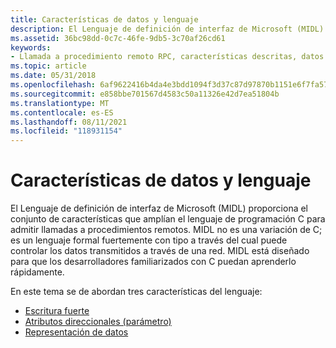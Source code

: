 ```yaml
---
title: Características de datos y lenguaje
description: El Lenguaje de definición de interfaz de Microsoft (MIDL) proporciona el conjunto de características que amplían el lenguaje de programación C para admitir llamadas a procedimientos remotos.
ms.assetid: 36bc98dd-0c7c-46fe-9db5-3c70af26cd61
keywords:
- Llamada a procedimiento remoto RPC, características descritas, datos y lenguaje
ms.topic: article
ms.date: 05/31/2018
ms.openlocfilehash: 6af9622416b4da4e3bdd1094f3d37c87d97870b1151e6f7fa570e3fd5d8da4e2
ms.sourcegitcommit: e858bbe701567d4583c50a11326e42d7ea51804b
ms.translationtype: MT
ms.contentlocale: es-ES
ms.lasthandoff: 08/11/2021
ms.locfileid: "118931154"
---
```

# <a name="data-and-language-features"></a>Características de datos y lenguaje

El Lenguaje de definición de interfaz de Microsoft (MIDL) proporciona el conjunto de características que amplían el lenguaje de programación C para admitir llamadas a procedimientos remotos. MIDL no es una variación de C; es un lenguaje formal fuertemente con tipo a través del cual puede controlar los datos transmitidos a través de una red. MIDL está diseñado para que los desarrolladores familiarizados con C puedan aprenderlo rápidamente.

En este tema se de abordan tres características del lenguaje:

-   [Escritura fuerte](strong-typing.md)
-   [Atributos direccionales (parámetro)](directional-parameter-attributes.md)
-   [Representación de datos](data-representation.md)

 

 




